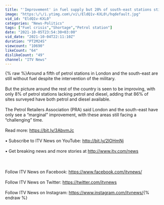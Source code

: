 ```yaml
---
title: "'Improvement' in fuel supply but 20% of south-east stations still going without | ITV News"
image: "https:\/\/i.ytimg.com\/vi\/EldQ1v-KXL0\/hqdefault.jpg"
vid_id: "EldQ1v-KXL0"
categories: "News-Politics"
tags: ["Fuel crisis","Shortage","Petrol station"]
date: "2021-10-05T23:54:30+03:00"
vid_date: "2021-10-04T22:11:10Z"
duration: "PT2M24S"
viewcount: "10690"
likeCount: "64"
dislikeCount: "49"
channel: "ITV News"
---
```

{% raw %}Around a fifth of petrol stations in London and the south-east are still without fuel despite the intervention of the military.<br /><br />But the picture around the rest of the country is seen to be improving, with only 8% of petrol stations lacking petrol and diesel, adding that 86% of sites surveyed have both petrol and diesel available.<br /><br />The Petrol Retailers Association (PRA) said London and the south-east have only see a “marginal” improvement, with these areas still facing a “challenging” time.<br /><br />Read more: <a rel="nofollow" target="blank" href="https://bit.ly/3AbvmJc">https://bit.ly/3AbvmJc</a><br /><br />• Subscribe to ITV News on YouTube: <a rel="nofollow" target="blank" href="http://bit.ly/2lOHmNj">http://bit.ly/2lOHmNj</a> <br /><br />• Get breaking news and more stories at <a rel="nofollow" target="blank" href="http://www.itv.com/news">http://www.itv.com/news</a><br /><br /><br /><br />Follow ITV News on Facebook: <a rel="nofollow" target="blank" href="https://www.facebook.com/itvnews/">https://www.facebook.com/itvnews/</a> <br /><br />Follow ITV News on Twitter: <a rel="nofollow" target="blank" href="https://twitter.com/itvnews">https://twitter.com/itvnews</a> <br /><br />Follow ITV News on Instagram: <a rel="nofollow" target="blank" href="https://www.instagram.com/itvnews/">https://www.instagram.com/itvnews/</a>{% endraw %}
